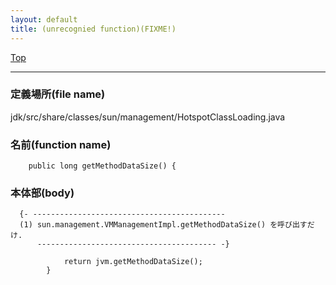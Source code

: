 ```yaml
---
layout: default
title: (unrecognied function)(FIXME!)
---
```

[Top](../index.html)

--- 
### 定義場所(file name)
jdk/src/share/classes/sun/management/HotspotClassLoading.java

### 名前(function name)
```
    public long getMethodDataSize() {
```

### 本体部(body)
```
  {- -------------------------------------------
  (1) sun.management.VMManagementImpl.getMethodDataSize() を呼び出すだけ.
      ---------------------------------------- -}

	        return jvm.getMethodDataSize();
	    }
	
```


